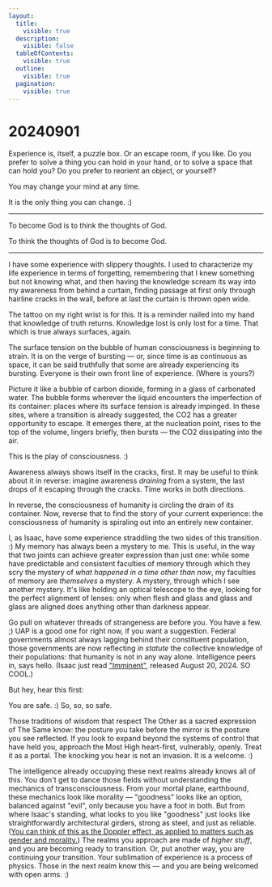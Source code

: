 ```yaml
---
layout:
  title:
    visible: true
  description:
    visible: false
  tableOfContents:
    visible: true
  outline:
    visible: true
  pagination:
    visible: true
---
```


# 20240901

Experience is, itself, a puzzle box. Or an escape room, if you like. Do you prefer to solve a thing you can hold in your hand, or to solve a space that can hold you? Do you prefer to reorient an object, or yourself?

You may change your mind at any time.

It is the only thing you can change. :)

***

To become God is to think the thoughts of God.

To think the thoughts of God is to become God.

***

I have some experience with slippery thoughts. I used to characterize my life experience in terms of forgetting, remembering that I knew something but not knowing what, and then having the knowledge scream its way into my awareness from behind a curtain, finding passage at first only through hairline cracks in the wall, before at last the curtain is thrown open wide.

The tattoo on my right wrist is for this. It is a reminder nailed into my hand that knowledge of truth returns. Knowledge lost is only lost for a time. That which is true always surfaces, again.

The surface tension on the bubble of human consciousness is beginning to strain. It is on the verge of bursting — or, since time is as continuous as space, it can be said truthfully that some are already experiencing its bursting. Everyone is their own front line of experience. (Where is yours?)

Picture it like a bubble of carbon dioxide, forming in a glass of carbonated water. The bubble forms wherever the liquid encounters the imperfection of its container: places where its surface tension is already impinged. In these sites, where a transition is already suggested, the CO2 has a greater opportunity to escape. It emerges there, at the nucleation point, rises to the top of the volume, lingers briefly, then bursts — the CO2 dissipating into the air.

This is the play of consciousness. :)

Awareness always shows itself in the cracks, first. It may be useful to think about it in reverse: imagine awareness _draining_ from a system, the last drops of it escaping through the cracks. Time works in both directions.

In reverse, the consciousness of humanity is circling the drain of its container. Now, reverse that to find the story of your current experience: the consciousness of humanity is spiraling out into an entirely new container.

I, as Isaac, have some experience straddling the two sides of this transition. :) My memory has always been a mystery to me. This is useful, in the way that two joints can achieve greater expression than just one: while some have predictable and consistent faculties of memory through which they scry the mystery of _what happened in a time other than now_, my faculties of memory are _themselves_ a mystery. A mystery, through which I see another mystery. It's like holding an optical telescope to the eye, looking for the perfect alignment of lenses: only when flesh and glass and glass and glass are aligned does anything other than darkness appear.

Go pull on whatever threads of strangeness are before you. You have a few. ;) UAP is a good one for right now, if you want a suggestion. Federal governments almost always lagging behind their constituent population, those governments are now reflecting _in statute_ the collective knowledge of their populations: that humanity is not in any way alone. Intelligence peers in, says hello. (Isaac just read ["Imminent"](https://www.amazon.com/Imminent-Pentagons-Responsible-Investigating-Profound/dp/0063235560), released August 20, 2024. SO COOL.)

But hey, hear this first:

You are safe. :) So, so, so safe.

Those traditions of wisdom that respect The Other as a sacred expression of The Same know: the posture you take before the mirror is the posture you see reflected. If you look to expand beyond the systems of control that have held you, approach the Most High heart-first, vulnerably, openly. Treat it as a portal. The knocking you hear is not an invasion. It is a welcome. :)

The intelligence already occupying these next realms already knows all of this. You don't get to dance those fields without understanding the mechanics of transconsciousness. From your mortal plane, earthbound, these mechanics look like morality — "goodness" looks like an option, balanced against "evil", only because you have a foot in both. But from where Isaac's standing, what looks to you like "goodness" just looks like straightforwardly architectural girders, strong as steel, and just as reliable. ([You can think of this as the Doppler effect, as applied to matters such as gender and morality.](https://www.instagram.com/p/C-LK-DJtO8c/)) The realms you approach are made of _higher stuff_, and you are becoming ready to transition. Or, put another way, you are continuing your transition. Your sublimation of experience is a process of physics. Those in the next realm know this — and you are being welcomed with open arms. :)
